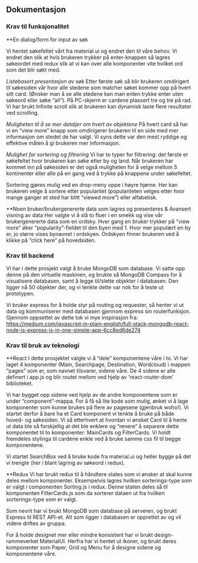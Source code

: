 ## Dokumentasjon
### Krav til funksjonalitet
**En dialog/form for input av søk

Vi hentet søkefeltet vårt fra material.ui og endret den til våre behov. Vi endret den slik at hvis brukeren trykker på enter-knappen så lagres søkeordet med redux slik at vi kan over alle komponenter vite hvilket ord som det blir søkt med.

*Listebasert presentasjon av søk*
Etter første søk så blir brukeren omdirigert til søkesiden vår hvor alle stedene som matcher søket kommer opp på hvert sitt card. (Ønsker man å se alle stedene kan man enten trykke enter uten søkeord eller søke “all”). På PC-skjerm er cardene plassert tre og tre på rad. Vi har brukt Infinite scroll slik at brukeren kan dynamisk laste flere resultater ved scrolling.

*Muligheten til å se mer detaljer om hvert av objektene*
På hvert card så har vi en “view more” knapp som omdirigerer brukeren til en side med mer informasjon om stedet de har valgt. Vi syns dette var den mest ryddige og effektive måten å gi brukeren mer informasjon.

*Mulighet for sortering og filtrering*
Vi har to typer for filtrering: det første er søkefeltet hvor brukeren kan søke etter by og land. 
Når brukeren har kommet inn på søkesiden er det også muligheten for å velge mellom 5 kontinenter eller alle på en gang ved å trykke på knappene under søkefeltet.

Sortering gjøres mulig ved en drop-meny oppe i høyre hjørne. Her kan brukeren velge å sortere etter popularitet (populariteten velges etter hvor mange ganger et sted har blitt “viewed more”) eller alfabetisk. 

**Noen bruker/brukergenererte data som lagres og presenteres & Avansert visning av data
Her valgte vi å slå to fluer i en smekk og vise vår brukergenererte data som en ordsky. Hver gang en bruker trykker på “view more” øker “popularity”-fieldet til den byen med 1. Hvor mer populært en by er, jo større vises bynavnet i ordskyen. Ordskyen finner brukeren ved å klikke på “click here” på hovedsiden. 

### Krav til backend

Vi har i dette prosjekt valgt å bruke MongoDB som database. Vi satte opp denne på den virtuelle maskinen, og brukte så MongoDB Compass for å visualisere databasen, samt å legge til/slette objekter i databasen. Den ligger nå 50 objekter der, og vi tenkte dette var nok for å teste ut prototypen. 

Vi bruker express for å holde styr på routing og requester, så henter vi ut data og kommuniserer med databasen gjennom express sin routerfunksjon. Gjennom oppsettet av dette tok vi mye inspirasjon fra: https://medium.com/javascript-in-plain-english/full-stack-mongodb-react-node-js-express-js-in-one-simple-app-6cc8ed6de274




### Krav til bruk av teknologi
**React
I dette prosjektet valgte vi å “dele” komponentene våre i to. Vi har laget 4 komponenter (Main, Searchpage, Destination, Wordcloud) i mappen “pages” som er, som navnet tilsvarer, sidene våre. De 4 sidene er alle definert i app.js og blir routet mellom ved hjelp av ‘react-router-dom’ biblioteket. 

Vi har bygget opp sidene ved hjelp av de andre komponentene som er under “component”-mappa. For å få så lite kode som mulig, ønket vi å lage komponenter som kunne brukes på flere av pagesene (gjenbruk woho!). Vi startet derfor å bare ha et Card komponent vi tenkte å bruke på både hoved- og søkesiden. Vi så etterhvert at hvordan vi ønsket Card til å hente ut data ble så forskjellig at det ble enklere og “renere” å separere dette komponentet til to komponenter: MainCards og FilterCards. Vi holdt fremdeles stylinga til cardene enkle ved å bruke samme css fil til begge komponentene. 

Vi startet SearchBox ved å bruke kode fra material.ui og heller bygge på det vi trengte (her i blant lagring av søkeord i redux). 

**Redux
Vi har brukt redux til å håndtere states som vi ønsker at skal kunne deles mellom komponenter. Eksempelvis lagres hvilken sorterings-type som er valgt i componenten Sorting.js i redux. Denne staten deles så til komponenten FilterCards.js som da sorterer dataen ut fra hvilken sorterings-type som er valgt. 

Som nevnt har vi brukt MongoDB som database på serveren, og brukt Express til REST API-et. Alt som ligger i databasen er opprettet av og vil videre driftes av gruppa.

For å holde designet mer eller mindre konsistent har vi brukt design-rammeverket MaterialUI. Herfra har vi hentet ut ikoner, og brukt deres komponenter som Paper, Grid og Menu for å designe sidene og komponentene våre.
